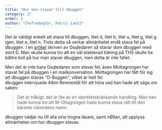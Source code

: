 ```yaml
---
title: "Hur man stavar till dbuggen"
category: 27
order: 3
author: "Chefredaqtör, Patric Lantz"
---
```


Det är väldigt enkelt att stava till dbuggen, litet d, litet b, litet u, litet g, litet g igen, litet e, litet n.
Trots detta så verkar allmänhetet endå stava fel på dbuggen. I en [artikel](https://osqledaren.se/artikel/dbuggen-tar-over-osqledaren) skriven av Osqledaren så stavar dom dbuggen med stort D. Man skulle kunna tro att en väl etablerad tidning på THS skulle ha bättre koll på hur man stavar dbuggen, men detta är inte fallet.

Men det är inte bara Osqledaren som stavar fel; även Mottagningen har stavat fel på dbuggen i en mailkonversation. Mottagningen har fått för sig att dbuggen stavas "D-Buggen", vilket är helt fel. <br>
dbuggen intervjuade Albin Remnestål för att höra vad han hade att säga om saken:
> Det är tråkigt; det är lite av en identitetskränkande handling.  Man han hade kunna tro att M-Ottagningen hade kunna stava rätt till den käraste nämndens namn.

dbuggen vädjar nu till alla sina trogna läsare, samt nØllan, att upplysa allmänheten om hur dbuggen stavas.
